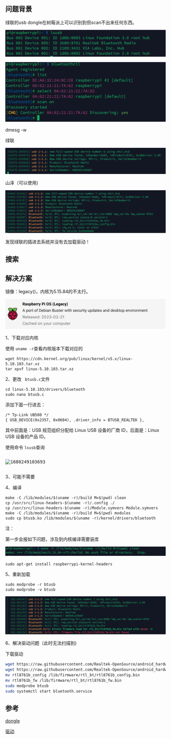 ## 问题背景

绿联的usb dongle在树莓派上可以识别到但scan不出来任何东西。

![1680235581358](image/finish/1680235581358.png)

![1680235845808](image/finish/1680235845808.png)

dmesg -w

绿联

![1680236070557](image/finish/1680236070557.png)

山泽（可以使用)

![1680236115088](image/finish/1680236115088.png)

发现绿联的插进去系统并没有去加载驱动！

## 搜索




## 解决方案

镜像：legacy()，内核为5.15.84的不太行。

![1680251162987](image/finish/1680251162987.png)

1、下载对应内核

使用 ``uname -r``查看内核版本下载对应的

```
wget https://cdn.kernel.org/pub/linux/kernel/v5.x/linux-5.10.103.tar.xz
tar xpvf linux-5.10.103.tar.xz
```


2、更改 `` btusb.c``文件

```
cd linux-5.10.103/drivers/bluetooth
sudo nano btusb.c
```

添加下面一行进去：

```
/* Tp-Link UB500 */
{ USB_DEVICE(0x2357, 0x0604), .driver_info = BTUSB_REALTEK },
```

其中前面是：USB 规范组织分配给 Linux USB 设备的厂商 ID，后面是：Linux USB 设备的产品 ID。

使用命令 ``lsusb``查询

<pre class="vditor-reset" placeholder="" contenteditable="true" spellcheck="false"><p data-block="0"><img src="https://file+.vscode-resource.vscode-cdn.net/Users/makaka/code-repository/makaka/%E8%93%9D%E7%89%99%E9%80%82%E9%85%8D%E5%99%A8%E5%8F%8Ausb/image/finish/1680249103693.png" alt="1680249103693"/></p></pre>


3、可能不需要

4、编译


```
make -C /lib/modules/$(uname -r)/build M=$(pwd) clean
cp /usr/src/linux-headers-$(uname -r)/.config ./
cp /usr/src/linux-headers-$(uname -r)/Module.symvers Module.symvers
make -C /lib/modules/$(uname -r)/build M=$(pwd) modules
sudo cp btusb.ko /lib/modules/$(uname -r)/kernel/drivers/bluetooth
```

注：

第一步会报如下问题，涉及到内核编译需要装库

![1680240504676](image/finish/1680240504676.png)

```
sudo apt-get install raspberrypi-kernel-headers
```


5、重新加载

```
sudo modprobe -r btusb
sudo modprobe -v btusb
```


![1680248821289](image/finish/1680248821289.png)


6、解决驱动问题（此时无法扫描到)

下载驱动

```bash
wget https://raw.githubusercontent.com/Realtek-OpenSource/android_hardware_realtek/rtk1395/bt/rtkbt/Firmware/BT/rtl8761b_config
wget https://raw.githubusercontent.com/Realtek-OpenSource/android_hardware_realtek/rtk1395/bt/rtkbt/Firmware/BT/rtl8761b_fw
mv rtl8761b_config /lib/firmware/rtl_bt/rtl8761b_config.bin
mv rtl8761b_fw /lib/firmware/rtl_bt/rtl8761b_fw.bin
sudo modprobe btusb
sudo systemctl start bluetooth.service
```



## 参考

[dongle](https://askubuntu.com/questions/1370663/bluetooth-scan-doesnt-detect-any-device-on-ubuntu-21-10)

[驱动](https://askubuntu.com/questions/1339825/ubuntu-21-04-bluetooth-5-0-dongle-does-not-work-and-says-theres-no-firmware)

